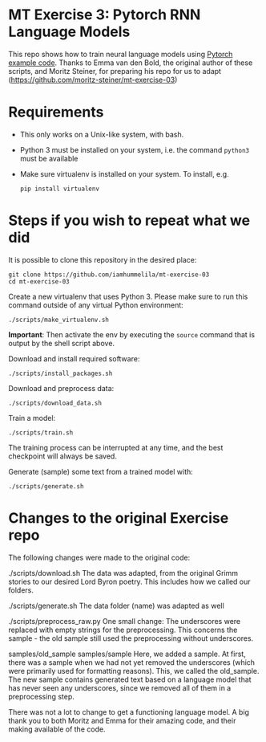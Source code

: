 # MT Exercise 3: Pytorch RNN Language Models

This repo shows how to train neural language models using [Pytorch example code](https://github.com/pytorch/examples/tree/master/word_language_model). Thanks to Emma van den Bold, the original author of these scripts, and Moritz Steiner, for preparing his repo for us to adapt (https://github.com/moritz-steiner/mt-exercise-03)

# Requirements

- This only works on a Unix-like system, with bash.
- Python 3 must be installed on your system, i.e. the command `python3` must be available
- Make sure virtualenv is installed on your system. To install, e.g.

    `pip install virtualenv`

# Steps if you wish to repeat what we did

It is possible to clone this repository in the desired place:

    git clone https://github.com/iamhummelila/mt-exercise-03
    cd mt-exercise-03

Create a new virtualenv that uses Python 3. Please make sure to run this command outside of any virtual Python environment:

    ./scripts/make_virtualenv.sh

**Important**: Then activate the env by executing the `source` command that is output by the shell script above.

Download and install required software:

    ./scripts/install_packages.sh

Download and preprocess data:

    ./scripts/download_data.sh

Train a model:

    ./scripts/train.sh

The training process can be interrupted at any time, and the best checkpoint will always be saved.

Generate (sample) some text from a trained model with:

    ./scripts/generate.sh

# Changes to the original Exercise repo

The following changes were made to the original code:

./scripts/download.sh
The data was adapted, from the original Grimm stories to our desired Lord Byron poetry. This includes how we called our folders.

./scripts/generate.sh
The data folder (name) was adapted as well

./scripts/preprocess_raw.py
One small change: The underscores were replaced with empty strings for the preprocessing. This concerns the sample - the old sample still used the preprocessing without underscores.

samples/old_sample
samples/sample
Here, we added a sample. At first, there was a sample when we had not yet removed the underscores (which were primarily used for formatting reasons). This, we called the old_sample. The new sample contains generated text based on a language model that has never seen any underscores, since we removed all of them in a preprocessing step.

There was not a lot to change to get a functioning language model. A big thank you to both Moritz and Emma for their amazing code, and their making available of the code.